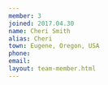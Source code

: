```yaml
---
member: 3
joined: 2017.04.30
name: Cheri Smith
alias: Cheri
town: Eugene, Oregon, USA
phone:
email:
layout: team-member.html
---
```


